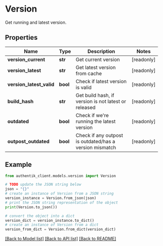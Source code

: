 # Version

Get running and latest version.

## Properties

Name | Type | Description | Notes
------------ | ------------- | ------------- | -------------
**version_current** | **str** | Get current version | [readonly] 
**version_latest** | **str** | Get latest version from cache | [readonly] 
**version_latest_valid** | **bool** | Check if latest version is valid | [readonly] 
**build_hash** | **str** | Get build hash, if version is not latest or released | [readonly] 
**outdated** | **bool** | Check if we&#39;re running the latest version | [readonly] 
**outpost_outdated** | **bool** | Check if any outpost is outdated/has a version mismatch | [readonly] 

## Example

```python
from authentik_client.models.version import Version

# TODO update the JSON string below
json = "{}"
# create an instance of Version from a JSON string
version_instance = Version.from_json(json)
# print the JSON string representation of the object
print(Version.to_json())

# convert the object into a dict
version_dict = version_instance.to_dict()
# create an instance of Version from a dict
version_from_dict = Version.from_dict(version_dict)
```
[[Back to Model list]](../README.md#documentation-for-models) [[Back to API list]](../README.md#documentation-for-api-endpoints) [[Back to README]](../README.md)


